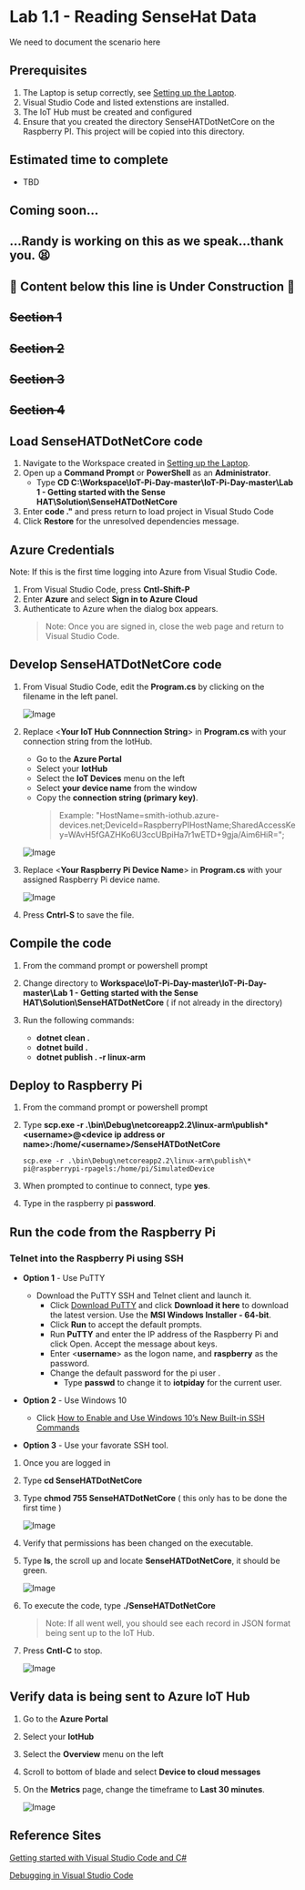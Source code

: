 # Lab 1.1 - Reading SenseHat Data
We need to document the scenario here

## Prerequisites
1. The Laptop is setup correctly, see [Setting up the Laptop](https://github.com/Azure/IoT-Pi-Day/tree/master/Setting%20up%20the%20Laptop).
3.  Visual Studio Code and listed extenstions are installed.
4.  The IoT Hub must be created and configured
5.  Ensure that you created the directory SenseHATDotNetCore on the Raspberry PI.  This project will be copied into this directory.

## Estimated time to complete
- TBD

## Coming soon...

## ...Randy is working on this as we speak...thank you. :tired_face:

## 🚨 Content below this line is Under Construction 🚨

## ~~Section 1~~
## ~~Section 2~~
## ~~Section 3~~
## ~~Section 4~~

## Load SenseHATDotNetCore code

1. Navigate to the Workspace created in [Setting up the Laptop](https://github.com/Azure/IoT-Pi-Day/tree/master/Setting%20up%20the%20Laptop).
2. Open up a **Command Prompt** or **PowerShell** as an **Administrator**.
    - Type **CD C:\Workspace\IoT-Pi-Day-master\IoT-Pi-Day-master\Lab 1 - Getting started with the Sense HAT\Solution\SenseHATDotNetCore**
3.  Enter **code ."** and press return to load project in Visual Studo Code
4. Click **Restore** for the unresolved dependencies message.

## Azure Credentials

Note:  If this is the first time logging into Azure from Visual Studio Code.

1.  From Visual Studio Code, press **Cntl-Shift-P**
2.  Enter **Azure** and select **Sign in to Azure Cloud**
3. Authenticate to Azure when the dialog box appears.
    > Note: Once you are signed in, close the web page and return to Visual Studio Code.

## Develop SenseHATDotNetCore code

1. From Visual Studio Code, edit the **Program.cs** by clicking on the filename in the left panel.

    ![Image](/images/lab-1.1-image1.png)

2.  Replace <**Your IoT Hub Connnection String**> in **Program.cs** with your connection string from the IotHub.  

    - Go to the **Azure Portal**
    - Select your **IotHub**
    - Select the **IoT Devices** menu on the left
    - Select **your device name** from the window
    - Copy the **connection string (primary key)**.
        > Example:  "HostName=smith-iothub.azure-devices.net;DeviceId=RaspberryPIHostName;SharedAccessKey=WAvH5fGAZHKo6U3ccUBpiHa7r1wETD+9gja/Aim6HiR=";

    ![Image](/images/lab-1.1-image2.png)

2.  Replace <**Your Raspberry Pi Device Name**> in **Program.cs** with your assigned Raspberry Pi device name.  

    ![Image](/images/lab-1.1-image3.png) 

3. Press **Cntrl-S** to save the file.

##  Compile the code
1.  From the command prompt or powershell prompt

2.  Change directory to **Workspace\IoT-Pi-Day-master\IoT-Pi-Day-master\Lab 1 - Getting started with the Sense HAT\Solution\SenseHATDotNetCore** ( if not already in the directory)

3.  Run the following commands:
    - **dotnet clean .**
    - **dotnet build .**
    - **dotnet publish . -r linux-arm**

##  Deploy to Raspberry Pi
1.  From the command prompt or powershell prompt
2.  Type **scp.exe -r .\bin\Debug\netcoreapp2.2\linux-arm\publish\* <**username**>@<**device ip address or name**>:/home/<**username**>/SenseHATDotNetCore**

        scp.exe -r .\bin\Debug\netcoreapp2.2\linux-arm\publish\* pi@raspberrypi-rpagels:/home/pi/SimulatedDevice

3. When prompted to continue to connect, type **yes**.
4. Type in the raspberry pi **password**.

## Run the code from the Raspberry Pi

### Telnet into the Raspberry Pi using SSH

- **Option 1** - Use PuTTY
    - Download the PuTTY SSH and Telnet client and launch it.
        - Click [Download PuTTY](https://www.putty.org/) and click **Download it here** to download the latest version. Use the **MSI Windows Installer - 64-bit**.
        - Click **Run** to accept the default prompts.
        - Run **PuTTY** and enter the IP address of the Raspberry Pi and click Open. Accept the message about keys.
        - Enter <**username**> as the logon name, and **raspberry** as the password.
        - Change the default password for the pi user .
            - Type **passwd** to change it to **iotpiday** for the current user.

- **Option 2** - Use Windows 10
    - Click [How to Enable and Use Windows 10’s New Built-in SSH Commands](https://www.howtogeek.com/336775/how-to-enable-and-use-windows-10s-built-in-ssh-commands/)

- **Option 3** - Use your favorate SSH tool.

1.  Once you are logged in

2.  Type **cd SenseHATDotNetCore**

3.  Type **chmod 755 SenseHATDotNetCore** ( this only has to be done the first time )

    ![Image](/images/lab-1.1-image4.png)

4. Verify that permissions has been changed on the executable.
5. Type **ls**, the scroll up and locate **SenseHATDotNetCore**, it should be green.

    ![Image](/images/lab-1.1-image5.png)

4.  To execute the code, type **./SenseHATDotNetCore**

    > Note: If all went well, you should see each record in JSON format being sent up to the IoT Hub.

3.  Press **Cntl-C** to stop.

    ![Image](/images/lab-1.1-image6.png)

## Verify data is being sent to Azure IoT Hub

1.  Go to the **Azure Portal**
2. Select your **IotHub**
3. Select the **Overview** menu on the left
4. Scroll to bottom of blade and select **Device to cloud messages**
5. On the **Metrics** page, change the timeframe to **Last 30 minutes**.

    ![Image](/images/lab-1.1-imageX.png)


## Reference Sites

[Getting started with Visual Studio Code and C#][Get-Started]

[Debugging in Visual Studio Code][vs-code-debug]

[Azure-Portal]: https://portal.azure.com/ 

[Get-Started]: https://docs.microsoft.com/en-us/dotnet/core/tutorials/with-visual-studio-code

[vs-code-debug]: https://code.visualstudio.com/Docs/editor/debugging

